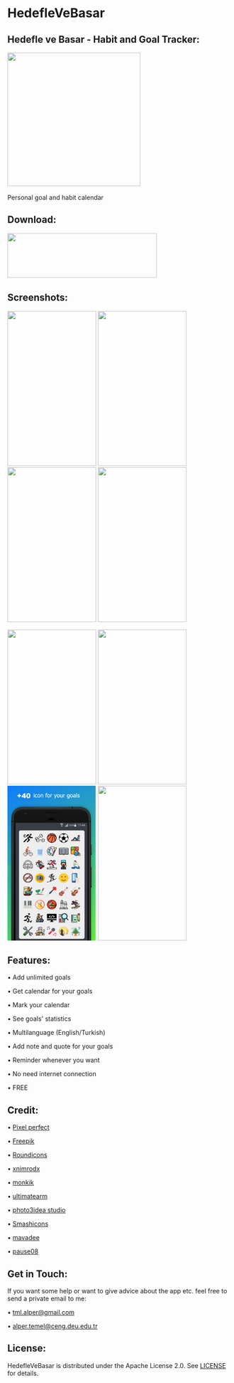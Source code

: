 # HedefleVeBasar


Hedefle ve Basar - Habit and Goal Tracker:
-
<img src="images/HedefleVeBasarLogo–2.png" width="300" height="300">

Personal goal and habit calendar


Download:
-
<a href="https://play.google.com/store/apps/details?id=com.hedeflevebasar"><img src="images/68747470733a2f2f706c61792e676f6f676c652e636f6d2f696e746c2f656e5f75732f6261646765732f696d616765732f617070732f656e2d706c61792d62616467652e706e67.png" width="337" height="100"/></a>

Screenshots:
-
<p float="left">
  <img src="images/custom–1.png" width="200" height="348"/>
  <img src="images/eng3.png" width="200" height="348"/>
  <img src="images/custom–4.png" width="200" height="348" /> 
  <img src="images/custom–5.png" width="200" height="348" /> 
</p>
<p float="left">
  <img src="images/custom–7.png" width="200" height="348"/>
  <img src="images/custom–6.png" width="200" height="348"/>
  <img src="images/over40logos.png" width="200" height="348"/> 
  <img src="images/custom–8.png" width="200" height="348" /> 
</p>


Features:
-

• Add unlimited goals

• Get calendar for your goals

• Mark your calendar

• See goals' statistics

• Multilanguage (English/Turkish)

• Add note and quote for your goals

• Reminder whenever you want

• No need internet connection

• FREE


Credit:
-
• [Pixel perfect](https://dribbble.com/iconsmind)

• [Freepik](https://www.facebook.com/Freepik)

• [Roundicons](https://twitter.com/flatroundicons)

• [xnimrodx](https://www.flaticon.com/authors/xnimrodx)

• [monkik](https://www.flaticon.com/authors/monkik)

• [ultimatearm](https://www.flaticon.com/authors/ultimatearm)

• [photo3idea studio](https://www.flaticon.com/authors/photo3idea-studio)

• [Smashicons](https://smashicons.com/)

• [mavadee](https://www.flaticon.com/authors/mavadee)

• [pause08](https://www.flaticon.com/authors/pause08)




Get in Touch:
-
If you want some help or want to give advice about the app etc. feel free to send a private email to me:

• tml.alper@gmail.com

• alper.temel@ceng.deu.edu.tr


License:
-
HedefleVeBasar is distributed under the Apache License 2.0. See [LICENSE](https://github.com/alpertml/HedefleVeBasar/blob/master/LICENSE) for details.




